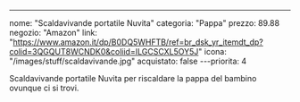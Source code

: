 ---
nome: "Scaldavivande portatile Nuvita"
categoria: "Pappa"
prezzo: 89.88
negozio: "Amazon"
link: "https://www.amazon.it/dp/B0DQ5WHFTB/ref=br_dsk_yr_itemdt_dp?colid=3QGQUT8WCNDK0&coliid=ILGCSCXL5OY5J"
icona: "/images/stuff/scaldavivande.jpg"
acquistato: false
---priorita: 4

Scaldavivande portatile Nuvita per riscaldare la pappa del bambino ovunque ci si trovi.
